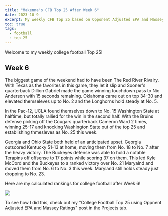 ```yaml
---
title: "Makenna's CFB Top 25 After Week 6"
date: 2023-10-9
excerpt: My weekly CFB Top 25 based on Opponent Adjusted EPA and Massey Ratings
toc: true
tags:
  - football
  - top 25
---
```


Welcome to my weekly college football Top 25!

## Week 6

The biggest game of the weekend had to have been The Red River Rivalry. With Texas as the favorites in this game, they let it slip and Sooner's quarterback Dillion Gabriel made the game winning touchdown pass to Nic Anderson with 15 seconds remaining. Oklahoma came out on top 34-30 and elevated themseleves up to No. 2 and the Longhorns hold steady at No. 5. 

In the Pac-12, UCLA found themselves down to No. 15 Washington State at halftime, but totally rallied for the win in the second half. With the Bruins defense picking off the Cougars quarterback Cameron Ward 2 times, winning 25-17 and knocking Washington State out of the top 25 and establishing thmesleves as No. 25 this week. 

Georgia and Ohio State both held of an anticipated upset. Georgia outscored Kentucky 51-13 at home, moving them from No. 18 to No. 7 after the heavy victory. The Buckeyes defense was able to hold a notable Terapins off offsense to 17 points while scoring 37 on them. This led Kyle McCord and the Buckeyes to a ranked victory over No. 21 Maryalnd and moved them from No. 6 to No. 3 this week. Maryland still holds steady just dropping to No. 23. 

Here are my calculated rankings for college football after Week 6! 

![](/makenna-hack.github.io/portfolio/opp_adj_rank/top_25_week6.png)

To see how I did this, check out my "College Football Top 25 using Oppnent Adjusted EPA and Massey Ratings" post in the Projects tab.
